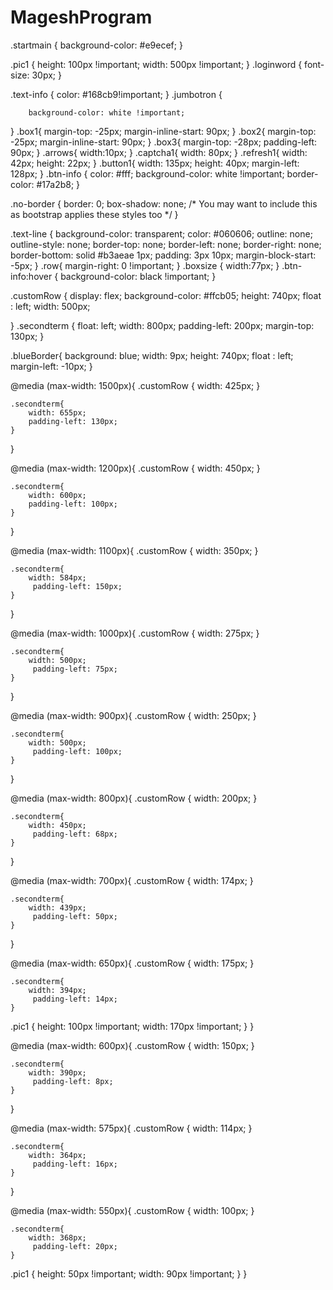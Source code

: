# MageshProgram

.startmain
{
	 background-color: #e9ecef;
}

.pic1
{
	height: 100px !important;
    width: 500px !important;
}
.loginword
{
    font-size: 30px;
}

.text-info 
{
    color: #168cb9!important;
}
.jumbotron
{
	
	    background-color: white !important;
		
  
}
.box1{
margin-top: -25px;
    margin-inline-start: 90px;
}
.box2{
margin-top: -25px;
    margin-inline-start: 90px;
}
.box3{
margin-top: -28px;
padding-left: 90px;
}
.arrows{
width:10px;
}
.captcha1{
	    width: 80px;
}
.refresh1{
	width: 42px;
    height: 22px;
}
.button1{
width: 135px;
    height: 40px;
    margin-left: 128px;
}
.btn-info {
    color: #fff;
    background-color: white !important;
    border-color: #17a2b8;
}

.no-border {
    border: 0;
    box-shadow: none; /* You may want to include this as bootstrap applies these styles too */
}

.text-line {
     background-color: transparent;
    color: #060606;
    outline: none;
    outline-style: none;
    border-top: none;
    border-left: none;
    border-right: none;
    border-bottom: solid #b3aeae 1px;
    padding: 3px 10px;
	margin-block-start: -5px;
}
.row{
	margin-right: 0 !important;
}
.boxsize
{
	width:77px;
}
.btn-info:hover {
    background-color: black !important;
}

.customRow 
{
    display: flex;
	background-color: #ffcb05;
	height: 740px;
	float : left;
	width: 500px;
   
    
}
.secondterm
{
	float: left;
    width: 800px;
    padding-left: 200px;
    margin-top: 130px;
}

.blueBorder{
	background: blue;
    width: 9px;
    height: 740px;
	float : left;
	margin-left: -10px;
}



@media (max-width: 1500px){
	.customRow {
		width: 425px;
	}
	
	.secondterm{
		width: 655px;
		padding-left: 130px;
	}
}

@media (max-width: 1200px){
	.customRow {
		width: 450px;
	}
	
	.secondterm{
		width: 600px;
		padding-left: 100px;
	}
}

@media (max-width: 1100px){
	.customRow {
		width: 350px;
	}
	
	.secondterm{
		width: 584px;
		 padding-left: 150px;
	}
}

@media (max-width: 1000px){
	.customRow {
		width: 275px;
	}
	
	.secondterm{
		width: 500px;
		 padding-left: 75px;
	}
}


@media (max-width: 900px){
	.customRow {
		width: 250px;
	}
	
	.secondterm{
		width: 500px;
		 padding-left: 100px;
	}
}


@media (max-width: 800px){
	.customRow {
		width: 200px;
	}
	
	.secondterm{
		width: 450px;
		 padding-left: 68px;
	}
}

@media (max-width: 700px){
	.customRow {
		width: 174px;
	}
	
	.secondterm{
		width: 439px;
		 padding-left: 50px;
	}
}

@media (max-width: 650px){
	.customRow {
		width: 175px;
	}
	
	.secondterm{
		width: 394px;
		 padding-left: 14px;
	}
.pic1
{
	height: 100px !important;
    width: 170px !important;
}
}

@media (max-width: 600px){
	.customRow {
		width: 150px;
	}
	
	.secondterm{
		width: 390px;
		 padding-left: 8px;
	}
}

@media (max-width: 575px){
	.customRow {
		width: 114px;
	}
	
	.secondterm{
		width: 364px;
		 padding-left: 16px;
	}
}

@media (max-width: 550px){
	.customRow {
		width: 100px;
	}
	
	.secondterm{
		width: 368px;
		 padding-left: 20px;
	}

.pic1
{
	height: 50px !important;
    width: 90px !important;
}
}

